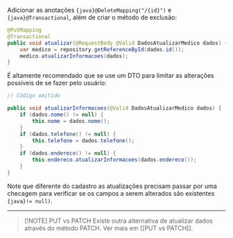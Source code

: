 Adicionar as anotações `{java}@DeleteMapping("/{id}")` e `{java}@Transactional`, além de criar o método de exclusão:

```java title:"MedicoController.java"
@PutMapping  
@Transactional  
public void atualizar(@RequestBody @Valid DadosAtualizarMedico dados) {  
    var medico = repository.getReferenceById(dados.id());  
    medico.atualizarInformacoes(dados);  
} 
```

É altamente recomendado que se use um DTO para limitar as alterações possíveis de se fazer pelo usuário:

```java title:"Medico.java"
// Código omitido

public void atualizarInformacoes(@Valid DadosAtualizarMedico dados) {  
    if (dados.nome() != null) {  
        this.nome = dados.nome();  
    }  
    if (dados.telefone() != null) {  
        this.telefone = dados.telefone();  
    }  
    if (dados.endereco() != null) {  
        this.endereco.atualizarInformacoes(dados.endereco());  
    }  
}
```

Note que diferente do cadastro as atualizações precisam passar por uma checagem para verificar se os campos a serem alterados são existentes `{java}!= null)`.

---


> [!NOTE] PUT vs PATCH
> Existe outra alternativa de atualizar dados através do método PATCH. Ver mais em [[PUT vs PATCH]].

